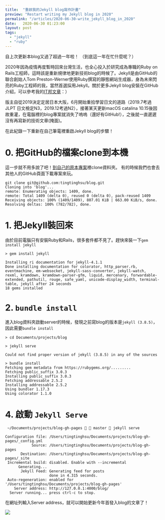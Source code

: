 ```yaml
---
title:  "重啟我的Jekyll blog寫作計畫"
preview: "Restart writing my Jekyll blog in 2020"
permalink: "/articles/2020-06-30-write_jekyll_blog_in_2020"
date:   2020-06-30 01:23:00
layout: post
tags: 
  - "jekyll"
  - "ruby"  
---
```


自上次更新本blog又過了超過一年啦！
（到底這一年在忙什麼呢？）

2020年因為疫情再度暫時回來台灣生活，也全心投入於研究成為專職的Ruby on Rails工程師，這時該是重新規律地更新技術blog的時候了。Jekyll是由GitHub的聯合創始人Tom Preston-Werner使用Ruby撰寫的靜態網站生成器，身為未來閃亮的Ruby工程師的我，當然首選採用Jekyll。關於更多Jekyll blog安裝在GitHub介紹，可以參考我的[IT邦文章](https://ithelp.ithome.com.tw/articles/10198964)：）

<!-- more -->

版主自從2019決定定居日本大阪，6月開始重拾學習日文的道路（2019.7考過JLPT 日文檢定N3，2019.12考過N2），接著某天更新macOS catalina 10.15後因故重灌，在電腦裡的blog專案就消失了嗚嗚（還好有GitHub!），之後就一直遲遲沒有再寫新的技術文章(掩面)。

在此紀錄一下重新在自己筆電裡重啟Jekyll blog的步驟！

# 0. 把GitHub的檔案clone到本機

這一步就不用多說了吧！[到自己的原本專案](https://github.com/tingtinghsu/blog)裡clone資料夾。
有的時候我們也會去其他人的GitHub頁面下載專案來玩。

```
git clone git@github.com:tingtinghsu/blog.git
Cloning into 'blog'...
remote: Enumerating objects: 1409, done.
remote: Total 1409 (delta 0), reused 0 (delta 0), pack-reused 1409
Receiving objects: 100% (1409/1409), 807.01 KiB | 663.00 KiB/s, done.
Resolving deltas: 100% (782/782), done.
```

# 1. 把Jekyll裝回來

由於目前電腦只有安裝Ruby和Rails，很多套件都不見了。趕快來裝一下`gem install jekyll`

```
> gem install jekyll 

Installing ri documentation for jekyll-4.1.1
Done installing documentation for colorator, http_parser.rb, eventmachine, em-websocket, jekyll-sass-converter, jekyll-watch, rexml, kramdown, kramdown-parser-gfm, liquid, mercenary, forwardable-extended, pathutil, rouge, safe_yaml, unicode-display_width, terminal-table, jekyll after 24 seconds
18 gems installed

```

# 2. `bundle install`

進入blog資料夾啟動server的時候，發現之前寫blog的版本是`jekyll (3.8.5)`，因此需要`bundle install`

```
> cd Documents/projects/blog

> jekyll serve

Could not find proper version of jekyll (3.8.5) in any of the sources

> bundle install
Fetching gem metadata from https://rubygems.org/.........
Fetching public_suffix 3.0.3
Installing public_suffix 3.0.3
Fetching addressable 2.5.2
Installing addressable 2.5.2
Using bundler 1.17.3
Using colorator 1.1.0

```

# 4. 啟動 `Jekyll Serve`

```
 ~/Documents/projects/blog-gh-pages   master  jekyll serve  
 
Configuration file: /Users/tingtinghsu/Documents/projects/blog-gh-pages/_config.yml
            Source: /Users/tingtinghsu/Documents/projects/blog-gh-pages
       Destination: /Users/tingtinghsu/Documents/projects/blog-gh-pages/_site
 Incremental build: disabled. Enable with --incremental
      Generating... 
       Jekyll Feed: Generating feed for posts
                    done in 4.315 seconds.
 Auto-regeneration: enabled for '/Users/tingtinghsu/Documents/projects/blog-gh-pages'
    Server address: http://127.0.0.1:4000/blog/
  Server running... press ctrl-c to stop.
```

在網址列輸入Server address，就可以開始更新今年首發入blog的文章了！

![](https://i.imgur.com/OCwFs7Y.png)
